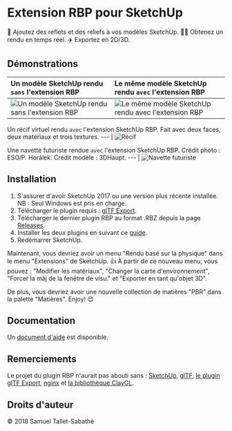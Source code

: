 Extension RBP pour SketchUp
===========================

💅 Ajoutez des reflets et des reliefs à vos modèles SketchUp. 🏃‍♀️ Obtenez un rendu en temps réel. ✈️ Exportez en 2D/3D.

Démonstrations
--------------

Un modèle SketchUp rendu `sans` l'extension RBP | Le même modèle SketchUp rendu `avec` l'extension RBP
:--- | :---
![Un modèle SketchUp rendu sans l'extension RBP](https://github.com/SamuelTS/SketchUp-PBR-Plugin/raw/master/docs/demos/a-sketchup-model-rendered-without-pbr-extension.png) | ![Le même modèle SketchUp rendu avec l'extension RBP](https://github.com/SamuelTS/SketchUp-PBR-Plugin/raw/master/docs/demos/same-sketchup-model-rendered-with-pbr-extension.png)

Un récif virtuel rendu `avec` l'extension SketchUp RBP. Fait avec deux faces, deux matériaux et trois textures.
--- |
![Récif](https://github.com/SamuelTS/SketchUp-PBR-Plugin/raw/master/docs/demos/a-virtual-reef-rendered-with-sketchup-pbr-extension.jpg)

Une navette futuriste rendue `avec` l'extension SketchUp RBP. Crédit photo : ESO/P. Horálek. Crédit modèle : 3DHaupt.
--- |
![Navette futuriste](https://github.com/SamuelTS/SketchUp-PBR-Plugin/raw/master/docs/demos/a-futuristic-shuttle-rendered-with-sketchup-pbr-extension.jpg)

Installation
------------

1. S'assurer d'avoir SketchUp 2017 ou une version plus récente installée. NB : Seul Windows est pris en charge.
2. Télécharger le plugin requis : [glTF Export](https://extensions.sketchup.com/fr/content/gltf-exporter).
3. Télécharger le dernier plugin RBP au format .RBZ depuis la page [Releases](https://github.com/SamuelTS/SketchUp-PBR-Plugin/releases/).
4. Installer les deux plugins en suivant ce [guide](https://help.sketchup.com/article/3000263).
5. Redémarrer SketchUp.

Maintenant, vous devriez avoir un menu "Rendu basé sur la physique" dans le menu "Extensions" de SketchUp. 👍
À partir de ce nouveau menu, vous pouvez : "Modifier les matériaux", "Changer la carte d'environnement", "Forcer la màj de la fenêtre de visu." et "Exporter en tant qu'objet 3D".

De plus, vous devriez avoir une nouvelle collection de matières "PBR" dans la palette "Matières". Enjoy! 😊

Documentation
-------------

Un [document d'aide](https://github.com/SamuelTS/SketchUp-PBR-Plugin/blob/master/docs/aide.md) est disponible.

Remerciements
-------------

Le projet du plugin RBP n'aurait pas abouti sans : [SketchUp](https://www.sketchup.com/fr), [glTF](https://www.khronos.org/gltf/), [le plugin glTF Export](https://extensions.sketchup.com/fr/content/gltf-exporter), [nginx](https://nginx.org) et [la bibliothèque ClayGL](http://claygl.xyz).

Droits d'auteur
---------------

© 2018 Samuel Tallet-Sabathé
